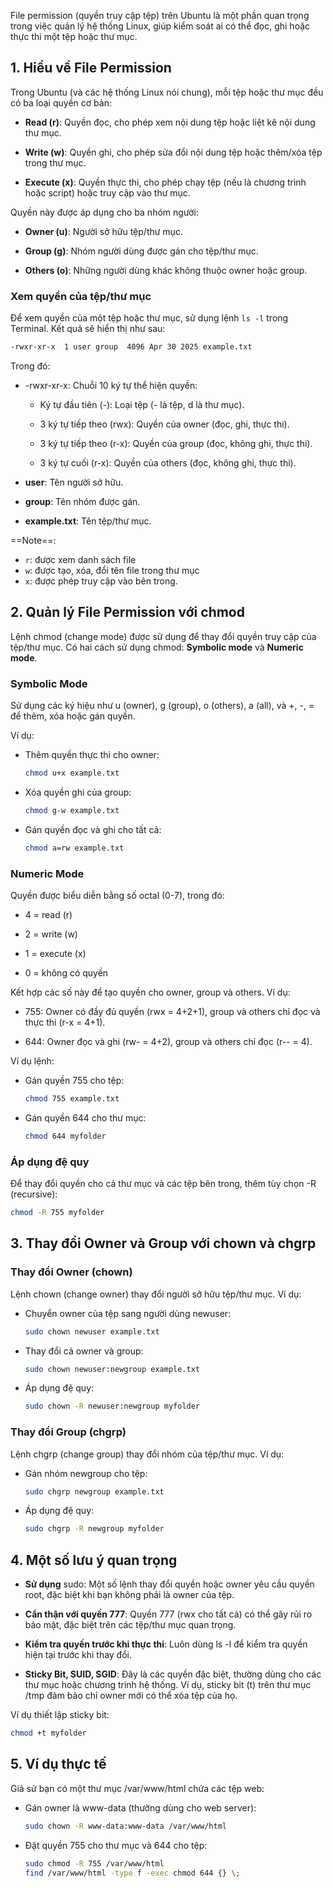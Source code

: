 File permission (quyền truy cập tệp) trên Ubuntu là một phần quan trọng trong việc quản lý hệ thống Linux, giúp kiểm soát ai có thể đọc, ghi hoặc thực thi một tệp hoặc thư mục. 

## 1. Hiểu về File Permission

Trong Ubuntu (và các hệ thống Linux nói chung), mỗi tệp hoặc thư mục đều có ba loại quyền cơ bản:

- **Read (r)**: Quyền đọc, cho phép xem nội dung tệp hoặc liệt kê nội dung thư mục.
    
- **Write (w)**: Quyền ghi, cho phép sửa đổi nội dung tệp hoặc thêm/xóa tệp trong thư mục.
    
- **Execute (x)**: Quyền thực thi, cho phép chạy tệp (nếu là chương trình hoặc script) hoặc truy cập vào thư mục.
    

Quyền này được áp dụng cho ba nhóm người:

- **Owner (u)**: Người sở hữu tệp/thư mục.
    
- **Group (g)**: Nhóm người dùng được gán cho tệp/thư mục.
    
- **Others (o)**: Những người dùng khác không thuộc owner hoặc group.
    

### Xem quyền của tệp/thư mục

Để xem quyền của một tệp hoặc thư mục, sử dụng lệnh `ls -l` trong Terminal. Kết quả sẽ hiển thị như sau:

```bash
-rwxr-xr-x  1 user group  4096 Apr 30 2025 example.txt
```

Trong đó:

- -rwxr-xr-x: Chuỗi 10 ký tự thể hiện quyền:
    
    - Ký tự đầu tiên (-): Loại tệp (- là tệp, d là thư mục).
        
    - 3 ký tự tiếp theo (rwx): Quyền của owner (đọc, ghi, thực thi).
        
    - 3 ký tự tiếp theo (r-x): Quyền của group (đọc, không ghi, thực thi).
        
    - 3 ký tự cuối (r-x): Quyền của others (đọc, không ghi, thực thi).
        
- **user**: Tên người sở hữu.
    
- **group**: Tên nhóm được gán.
    
- **example.txt**: Tên tệp/thư mục.
    

==Note==:
- `r`: được xem danh sách file
- `w`: được tạo, xóa, đổi tên file trong thư mục
- `x`: được phép truy cập vào bên trong.
## 2. Quản lý File Permission với chmod

Lệnh chmod (change mode) được sử dụng để thay đổi quyền truy cập của tệp/thư mục. Có hai cách sử dụng chmod: **Symbolic mode** và **Numeric mode**.

### Symbolic Mode

Sử dụng các ký hiệu như u (owner), g (group), o (others), a (all), và +, -, = để thêm, xóa hoặc gán quyền.

Ví dụ:

- Thêm quyền thực thi cho owner:
    
    ```bash
    chmod u+x example.txt
    ```
    
- Xóa quyền ghi của group:
    
    ```bash
    chmod g-w example.txt
    ```
    
- Gán quyền đọc và ghi cho tất cả:
    
    ```bash
    chmod a=rw example.txt
    ```
    

### Numeric Mode

Quyền được biểu diễn bằng số octal (0-7), trong đó:

- 4 = read (r)
    
- 2 = write (w)
    
- 1 = execute (x)
    
- 0 = không có quyền
    

Kết hợp các số này để tạo quyền cho owner, group và others. Ví dụ:

- 755: Owner có đầy đủ quyền (rwx = 4+2+1), group và others chỉ đọc và thực thi (r-x = 4+1).
    
- 644: Owner đọc và ghi (rw- = 4+2), group và others chỉ đọc (r-- = 4).
    

Ví dụ lệnh:

- Gán quyền 755 cho tệp:
    
    ```bash
    chmod 755 example.txt
    ```
    
- Gán quyền 644 cho thư mục:
    
    ```bash
    chmod 644 myfolder
    ```
    

### Áp dụng đệ quy

Để thay đổi quyền cho cả thư mục và các tệp bên trong, thêm tùy chọn -R (recursive):

```bash
chmod -R 755 myfolder
```

## 3. Thay đổi Owner và Group với chown và chgrp

### Thay đổi Owner (chown)

Lệnh chown (change owner) thay đổi người sở hữu tệp/thư mục. Ví dụ:

- Chuyển owner của tệp sang người dùng newuser:
    
    ```bash
    sudo chown newuser example.txt
    ```
    
- Thay đổi cả owner và group:
    
    ```bash
    sudo chown newuser:newgroup example.txt
    ```
    
- Áp dụng đệ quy:
    
    ```bash
    sudo chown -R newuser:newgroup myfolder
    ```
    

### Thay đổi Group (chgrp)

Lệnh chgrp (change group) thay đổi nhóm của tệp/thư mục. Ví dụ:

- Gán nhóm newgroup cho tệp:
    
    ```bash
    sudo chgrp newgroup example.txt
    ```
    
- Áp dụng đệ quy:
    
    ```bash
    sudo chgrp -R newgroup myfolder
    ```
    

## 4. Một số lưu ý quan trọng

- **Sử dụng** sudo: Một số lệnh thay đổi quyền hoặc owner yêu cầu quyền root, đặc biệt khi bạn không phải là owner của tệp.
    
- **Cẩn thận với quyền 777**: Quyền 777 (rwx cho tất cả) có thể gây rủi ro bảo mật, đặc biệt trên các tệp/thư mục quan trọng.
    
- **Kiểm tra quyền trước khi thực thi**: Luôn dùng ls -l để kiểm tra quyền hiện tại trước khi thay đổi.
    
- **Sticky Bit, SUID, SGID**: Đây là các quyền đặc biệt, thường dùng cho các thư mục hoặc chương trình hệ thống. Ví dụ, sticky bit (t) trên thư mục /tmp đảm bảo chỉ owner mới có thể xóa tệp của họ.
    

Ví dụ thiết lập sticky bit:

```bash
chmod +t myfolder
```

## 5. Ví dụ thực tế

Giả sử bạn có một thư mục /var/www/html chứa các tệp web:

- Gán owner là www-data (thường dùng cho web server):
    
    ```bash
    sudo chown -R www-data:www-data /var/www/html
    ```
    
- Đặt quyền 755 cho thư mục và 644 cho tệp:
    
    ```bash
    sudo chmod -R 755 /var/www/html
    find /var/www/html -type f -exec chmod 644 {} \;
    ```